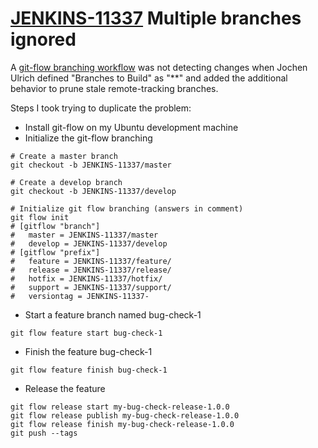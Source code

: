# [JENKINS-11337](https://issues.jenkins-ci.org/browse/JENKINS-11337) Multiple branches ignored

A [git-flow branching workflow](http://nvie.com/posts/a-successful-git-branching-model/)
was not detecting changes when Jochen Ulrich defined "Branches to Build" as
"**" and added the additional behavior to prune stale remote-tracking
branches.

Steps I took trying to duplicate the problem:

* Install git-flow on my Ubuntu development machine
* Initialize the git-flow branching
```
# Create a master branch
git checkout -b JENKINS-11337/master

# Create a develop branch
git checkout -b JENKINS-11337/develop

# Initialize git flow branching (answers in comment)
git flow init
# [gitflow "branch"]
# 	master = JENKINS-11337/master
# 	develop = JENKINS-11337/develop
# [gitflow "prefix"]
# 	feature = JENKINS-11337/feature/
# 	release = JENKINS-11337/release/
# 	hotfix = JENKINS-11337/hotfix/
# 	support = JENKINS-11337/support/
# 	versiontag = JENKINS-11337-
```
* Start a feature branch named bug-check-1
```
git flow feature start bug-check-1
```
* Finish the feature bug-check-1
```
git flow feature finish bug-check-1
```
* Release the feature
```
git flow release start my-bug-check-release-1.0.0
git flow release publish my-bug-check-release-1.0.0
git flow release finish my-bug-check-release-1.0.0
git push --tags
```
